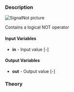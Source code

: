 ### Description
![SignalNot picture](SignalNot.svg)

Contains a logical NOT operator

#### Input Variables
* **in** - Input value [-]

#### Output Variables
* **out** - Output value [-]

### Theory
<!---EQUATION out = \lnot in = \begin{cases}0, & in > 0.5\\1, & in \le 0.5\end{cases} --->

